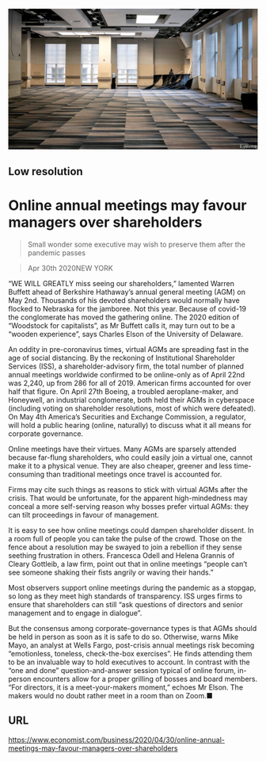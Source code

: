 ![](./images/20200502_WBP502.jpg)

## Low resolution

# Online annual meetings may favour managers over shareholders

> Small wonder some executive may wish to preserve them after the pandemic passes

> Apr 30th 2020NEW YORK

“WE WILL GREATLY miss seeing our shareholders,” lamented Warren Buffett ahead of Berkshire Hathaway’s annual general meeting (AGM) on May 2nd. Thousands of his devoted shareholders would normally have flocked to Nebraska for the jamboree. Not this year. Because of covid-19 the conglomerate has moved the gathering online. The 2020 edition of “Woodstock for capitalists”, as Mr Buffett calls it, may turn out to be a “wooden experience”, says Charles Elson of the University of Delaware.

An oddity in pre-coronavirus times, virtual AGMs are spreading fast in the age of social distancing. By the reckoning of Institutional Shareholder Services (ISS), a shareholder-advisory firm, the total number of planned annual meetings worldwide confirmed to be online-only as of April 22nd was 2,240, up from 286 for all of 2019. American firms accounted for over half that figure. On April 27th Boeing, a troubled aeroplane-maker, and Honeywell, an industrial conglomerate, both held their AGMs in cyberspace (including voting on shareholder resolutions, most of which were defeated). On May 4th America’s Securities and Exchange Commission, a regulator, will hold a public hearing (online, naturally) to discuss what it all means for corporate governance.

Online meetings have their virtues. Many AGMs are sparsely attended because far-flung shareholders, who could easily join a virtual one, cannot make it to a physical venue. They are also cheaper, greener and less time-consuming than traditional meetings once travel is accounted for.

Firms may cite such things as reasons to stick with virtual AGMs after the crisis. That would be unfortunate, for the apparent high-mindedness may conceal a more self-serving reason why bosses prefer virtual AGMs: they can tilt proceedings in favour of management.

It is easy to see how online meetings could dampen shareholder dissent. In a room full of people you can take the pulse of the crowd. Those on the fence about a resolution may be swayed to join a rebellion if they sense seething frustration in others. Francesca Odell and Helena Grannis of Cleary Gottleib, a law firm, point out that in online meetings “people can’t see someone shaking their fists angrily or waving their hands.”

Most observers support online meetings during the pandemic as a stopgap, so long as they meet high standards of transparency. ISS urges firms to ensure that shareholders can still “ask questions of directors and senior management and to engage in dialogue”.

But the consensus among corporate-governance types is that AGMs should be held in person as soon as it is safe to do so. Otherwise, warns Mike Mayo, an analyst at Wells Fargo, post-crisis annual meetings risk becoming “emotionless, toneless, check-the-box exercises”. He finds attending them to be an invaluable way to hold executives to account. In contrast with the “one and done” question-and-answer session typical of online forum, in-person encounters allow for a proper grilling of bosses and board members. “For directors, it is a meet-your-makers moment,” echoes Mr Elson. The makers would no doubt rather meet in a room than on Zoom.■

## URL

https://www.economist.com/business/2020/04/30/online-annual-meetings-may-favour-managers-over-shareholders
